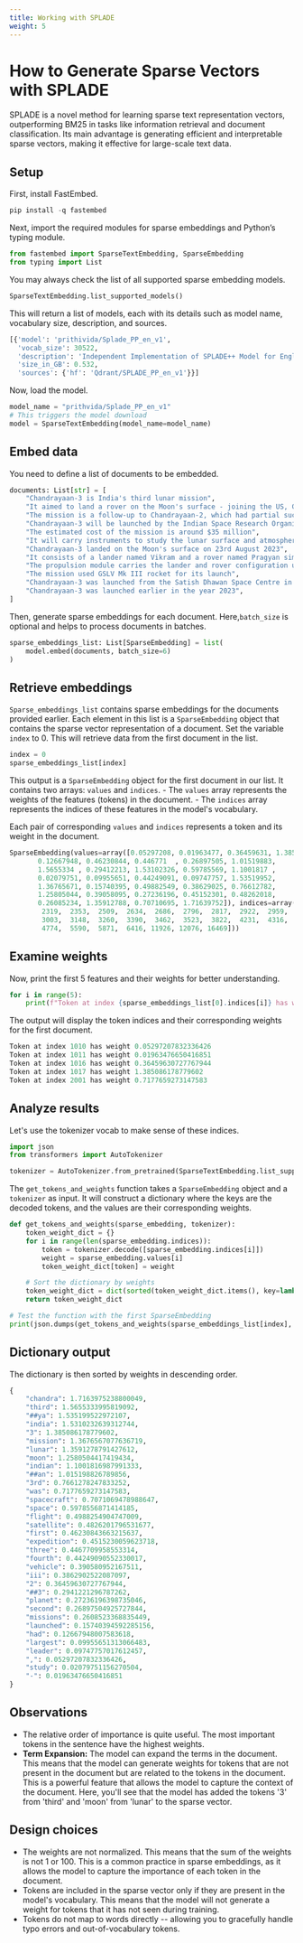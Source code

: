 ```yaml
---
title: Working with SPLADE 
weight: 5
---
```


# How to Generate Sparse Vectors with SPLADE

SPLADE is a novel method for learning sparse text representation vectors, outperforming BM25 in tasks like information retrieval and document classification. Its main advantage is generating efficient and interpretable sparse vectors, making it effective for large-scale text data.

## Setup

First, install FastEmbed.

```python
pip install -q fastembed
``` 

Next, import the required modules for sparse embeddings and Python’s typing module.

```python
from fastembed import SparseTextEmbedding, SparseEmbedding
from typing import List
```

You may always check the list of all supported sparse embedding models.

```python
SparseTextEmbedding.list_supported_models()
```
This will return a list of models, each with its details such as model name, vocabulary size, description, and sources.

```python
[{'model': 'prithivida/Splade_PP_en_v1',
  'vocab_size': 30522,
  'description': 'Independent Implementation of SPLADE++ Model for English',
  'size_in_GB': 0.532,
  'sources': {'hf': 'Qdrant/SPLADE_PP_en_v1'}}]
```

Now, load the model.

```python
model_name = "prithvida/Splade_PP_en_v1"
# This triggers the model download
model = SparseTextEmbedding(model_name=model_name)
```
## Embed data

You need to define a list of documents to be embedded.
```python
documents: List[str] = [
    "Chandrayaan-3 is India's third lunar mission",
    "It aimed to land a rover on the Moon's surface - joining the US, China and Russia",
    "The mission is a follow-up to Chandrayaan-2, which had partial success",
    "Chandrayaan-3 will be launched by the Indian Space Research Organisation (ISRO)",
    "The estimated cost of the mission is around $35 million",
    "It will carry instruments to study the lunar surface and atmosphere",
    "Chandrayaan-3 landed on the Moon's surface on 23rd August 2023",
    "It consists of a lander named Vikram and a rover named Pragyan similar to Chandrayaan-2. Its propulsion module would act like an orbiter.",
    "The propulsion module carries the lander and rover configuration until the spacecraft is in a 100-kilometre (62 mi) lunar orbit",
    "The mission used GSLV Mk III rocket for its launch",
    "Chandrayaan-3 was launched from the Satish Dhawan Space Centre in Sriharikota",
    "Chandrayaan-3 was launched earlier in the year 2023",
]
```
Then, generate sparse embeddings for each document. 
Here,`batch_size` is optional and helps to process documents in batches.

```python
sparse_embeddings_list: List[SparseEmbedding] = list(
    model.embed(documents, batch_size=6)
) 
```
## Retrieve embeddings

`Sparse_embeddings_list` contains sparse embeddings for the documents provided earlier. Each element in this list is a `SparseEmbedding` object that contains the sparse vector representation of a document. Set the variable `index` to 0. This will retrieve data from the first document in the list.

```python
index = 0
sparse_embeddings_list[index]
```

This output is a `SparseEmbedding` object for the first document in our list. It contains two arrays: `values` and `indices`. - The `values` array represents the weights of the features (tokens) in the document. - The `indices` array represents the indices of these features in the model's vocabulary.

Each pair of corresponding `values` and `indices` represents a token and its weight in the document.

```python
SparseEmbedding(values=array([0.05297208, 0.01963477, 0.36459631, 1.38508618, 0.71776593,
       0.12667948, 0.46230844, 0.446771  , 0.26897505, 1.01519883,
       1.5655334 , 0.29412213, 1.53102326, 0.59785569, 1.1001817 ,
       0.02079751, 0.09955651, 0.44249091, 0.09747757, 1.53519952,
       1.36765671, 0.15740395, 0.49882549, 0.38629025, 0.76612782,
       1.25805044, 0.39058095, 0.27236196, 0.45152301, 0.48262018,
       0.26085234, 1.35912788, 0.70710695, 1.71639752]), indices=array([ 1010,  1011,  1016,  1017,  2001,  2018,  2034,  2093,  2117,
        2319,  2353,  2509,  2634,  2686,  2796,  2817,  2922,  2959,
        3003,  3148,  3260,  3390,  3462,  3523,  3822,  4231,  4316,
        4774,  5590,  5871,  6416, 11926, 12076, 16469]))
```

## Examine weights

Now, print the first 5 features and their weights for better understanding. 

```python
for i in range(5):
    print(f"Token at index {sparse_embeddings_list[0].indices[i]} has weight {sparse_embeddings_list[0].values[i]}")
```
The output will display the token indices and their corresponding weights for the first document.

```python
Token at index 1010 has weight 0.05297207832336426
Token at index 1011 has weight 0.01963476650416851
Token at index 1016 has weight 0.36459630727767944
Token at index 1017 has weight 1.385086178779602
Token at index 2001 has weight 0.7177659273147583
```
## Analyze results

Let's use the tokenizer vocab to make sense of these indices.

```python
import json
from transformers import AutoTokenizer

tokenizer = AutoTokenizer.from_pretrained(SparseTextEmbedding.list_supported_models()[0]["sources"]["hf"])
```

The `get_tokens_and_weights` function takes a `SparseEmbedding` object and a `tokenizer` as input. It will construct a dictionary where the keys are the decoded tokens, and the values are their corresponding weights. 

```python
def get_tokens_and_weights(sparse_embedding, tokenizer):
    token_weight_dict = {}
    for i in range(len(sparse_embedding.indices)):
        token = tokenizer.decode([sparse_embedding.indices[i]])
        weight = sparse_embedding.values[i]
        token_weight_dict[token] = weight

    # Sort the dictionary by weights
    token_weight_dict = dict(sorted(token_weight_dict.items(), key=lambda item: item[1], reverse=True))
    return token_weight_dict

# Test the function with the first SparseEmbedding
print(json.dumps(get_tokens_and_weights(sparse_embeddings_list[index], tokenizer), indent=4))
```
## Dictionary output

The dictionary is then sorted by weights in descending order.
```python
{
    "chandra": 1.7163975238800049,
    "third": 1.5655333995819092,
    "##ya": 1.535199522972107,
    "india": 1.5310232639312744,
    "3": 1.385086178779602,
    "mission": 1.3676567077636719,
    "lunar": 1.3591278791427612,
    "moon": 1.2580504417419434,
    "indian": 1.1001816987991333,
    "##an": 1.015198826789856,
    "3rd": 0.7661278247833252,
    "was": 0.7177659273147583,
    "spacecraft": 0.7071069478988647,
    "space": 0.5978556871414185,
    "flight": 0.4988254904747009,
    "satellite": 0.4826201796531677,
    "first": 0.46230843663215637,
    "expedition": 0.4515230059623718,
    "three": 0.4467709958553314,
    "fourth": 0.44249090552330017,
    "vehicle": 0.390580952167511,
    "iii": 0.3862902522087097,
    "2": 0.36459630727767944,
    "##3": 0.2941221296787262,
    "planet": 0.27236196398735046,
    "second": 0.26897504925727844,
    "missions": 0.2608523368835449,
    "launched": 0.15740394592285156,
    "had": 0.12667948007583618,
    "largest": 0.09955651313066483,
    "leader": 0.09747757017612457,
    ",": 0.05297207832336426,
    "study": 0.02079751156270504,
    "-": 0.01963476650416851
}
```

## Observations

- The relative order of importance is quite useful. The most important tokens in the sentence have the highest weights.
- **Term Expansion:** The model can expand the terms in the document. This means that the model can generate weights for tokens that are not present in the document but are related to the tokens in the document. This is a powerful feature that allows the model to capture the context of the document. Here, you'll see that the model has added the tokens '3' from 'third' and 'moon' from 'lunar' to the sparse vector.

## Design choices

- The weights are not normalized. This means that the sum of the weights is not 1 or 100. This is a common practice in sparse embeddings, as it allows the model to capture the importance of each token in the document.
- Tokens are included in the sparse vector only if they are present in the model's vocabulary. This means that the model will not generate a weight for tokens that it has not seen during training.
- Tokens do not map to words directly -- allowing you to gracefully handle typo errors and out-of-vocabulary tokens.